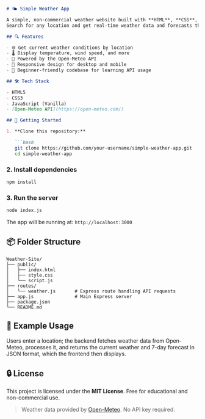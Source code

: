 ````markdown
# 🌤️ Simple Weather App

A simple, non-commercial weather website built with **HTML**, **CSS**, and **JavaScript**, using the free and open-source [Open-Meteo API](https://open-meteo.com/).  
Search for any location and get real-time weather data and forecasts through a clean and responsive UI.

## 🔍 Features

- 🌐 Get current weather conditions by location
- 🌡️ Display temperature, wind speed, and more
- 🧩 Powered by the Open-Meteo API
- 📱 Responsive design for desktop and mobile
- 🧪 Beginner-friendly codebase for learning API usage

## 🛠️ Tech Stack

- HTML5
- CSS3
- JavaScript (Vanilla)
- [Open-Meteo API](https://open-meteo.com/)

## 🚀 Getting Started

1. **Clone this repository:**

   ```bash
   git clone https://github.com/your-username/simple-weather-app.git
   cd simple-weather-app
````

### 2. Install dependencies

```bash
npm install
```

### 3. Run the server

```bash
node index.js
```

The app will be running at:
`http://localhost:3000`

## 📦 Folder Structure

```
Weather-Site/
├── public/
│   ├── index.html
│   ├── style.css
│   └── script.js
├── routes/
│   └── weather.js       # Express route handling API requests
├── app.js               # Main Express server
├── package.json
└── README.md
```

## 🧪 Example Usage

Users enter a location; the backend fetches weather data from Open-Meteo, processes it, and returns the current weather and 7-day forecast in JSON format, which the frontend then displays.

## 🔒 License

This project is licensed under the **MIT License**.
Free for educational and non-commercial use.

> Weather data provided by [Open-Meteo](https://open-meteo.com/). No API key required.

```
